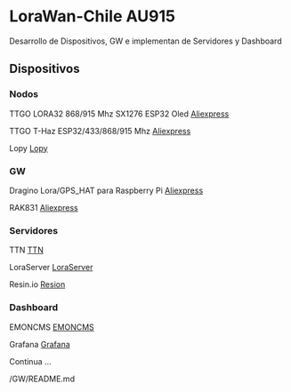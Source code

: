 # LoraWan-Chile **AU915**
Desarrollo de Dispositivos, GW e implementan de Servidores y Dashboard

## Dispositivos

### Nodos

TTGO LORA32 868/915 Mhz SX1276 ESP32 Oled  [Aliexpress](http://github.com)

TTGO T-Haz ESP32/433/868/915 Mhz           [Aliexpress](http://github.com)

Lopy                                       [Lopy](https://pycom.io/product/lopy4/)

### GW

Dragino Lora/GPS_HAT para Raspberry Pi     [Aliexpress](http://github.com)

RAK831 [Aliexpress](http://github.com)


### Servidores

TTN [TTN](https://www.thethingsnetwork.org)

LoraServer  [LoraServer](https://www.loraserver.io)

Resin.io [Resion](https://www.resin.io)


### Dashboard

EMONCMS [EMONCMS](https://emoncms.org/)

Grafana [Grafana](https://grafana.com/)

Continua ...

/GW/README.md
